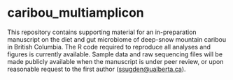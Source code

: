 # caribou_multiamplicon
This repository contains supporting material for an in-preparation manuscript on the diet and gut microbiome of deep-snow mountain caribou in British Columbia. The R code required to reproduce all analyses and figures is currently available. Sample data and raw sequencing files will be made publicly available when the manuscript is under peer review, or upon reasonable request to the first author (ssugden@ualberta.ca).
